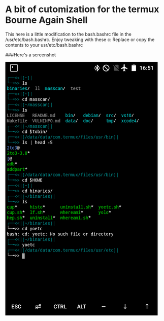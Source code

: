 # A bit of cutomization for the termux Bourne Again Shell


This here is a little modification to the bash.bashrc file in the /usr/etc/bash.bashrc. Enjoy tweaking with these c:
Replace or copy the contents to your usr/etc/bash.bashrc 

###Here's a screenshot

![screenshot](Screenshot_2020-01-24-16-51-52.png)

